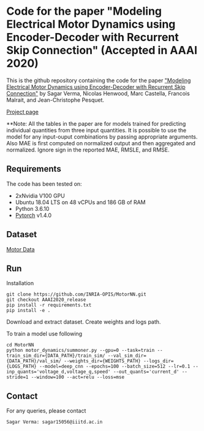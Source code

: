 # Code for the paper "Modeling Electrical Motor Dynamics using Encoder-Decoder with Recurrent Skip Connection" (Accepted in AAAI 2020)

This is the github repository containing the code for the paper ["Modeling Electrical Motor Dynamics using Encoder-Decoder with Recurrent Skip Connection"](https://sagarverma.github.io/others/AAAI-VermaS.4719.pdf) by Sagar Verma, Nicolas Henwood, Marc Castella, Francois Malrait, and Jean-Christophe Pesquet.

[Project page](https://sagarverma.github.io/dynamics.html)

**Note: All the tables in the paper are for models trained for predicting individual quantities from three input quantities. It is possible to use the model for any input-ouput combinations by passing appropriate arguments. Also MAE is first computed on normalized output and then aggregated and normalized. Ignore sign in the reported MAE, RMSLE, and RMSE.

## Requirements
The code has been tested on:

- 2xNvidia V100 GPU
- Ubuntu 18.04 LTS on 48 vCPUs and 186 GB of RAM
- Python 3.6.10 
- [Pytorch](https://pytorch.org/) v1.4.0


## Dataset

[Motor Data](https://sagarverma.github.io/others/motor_data.tar.xz)


## Run

Installation

```
git clone https://github.com/INRIA-OPIS/MotorNN.git
git checkout AAAI2020_release
pip install -r requirements.txt
pip install -e .
```

Download and extract dataset. Create weights and logs path.

To train a model use following

```
cd MotorNN
python motor_dynamics/summoner.py --gpu=0 --task=train --train_sim_dir={DATA_PATH}/train_sim/ --val_sim_dir={DATA_PATH}/val_sim/ --weights_dir={WEIGHTS_PATH} --logs_dir={LOGS_PATH} --model=deep_cnn --epochs=100 --batch_size=512 --lr=0.1 --inp_quants='voltage_d,voltage_q,speed' --out_quants='current_d' --stride=1 --window=100 --act=relu --loss=mse
```

## Contact
For any queries, please contact
```
Sagar Verma: sagar15056@iiitd.ac.in
```
